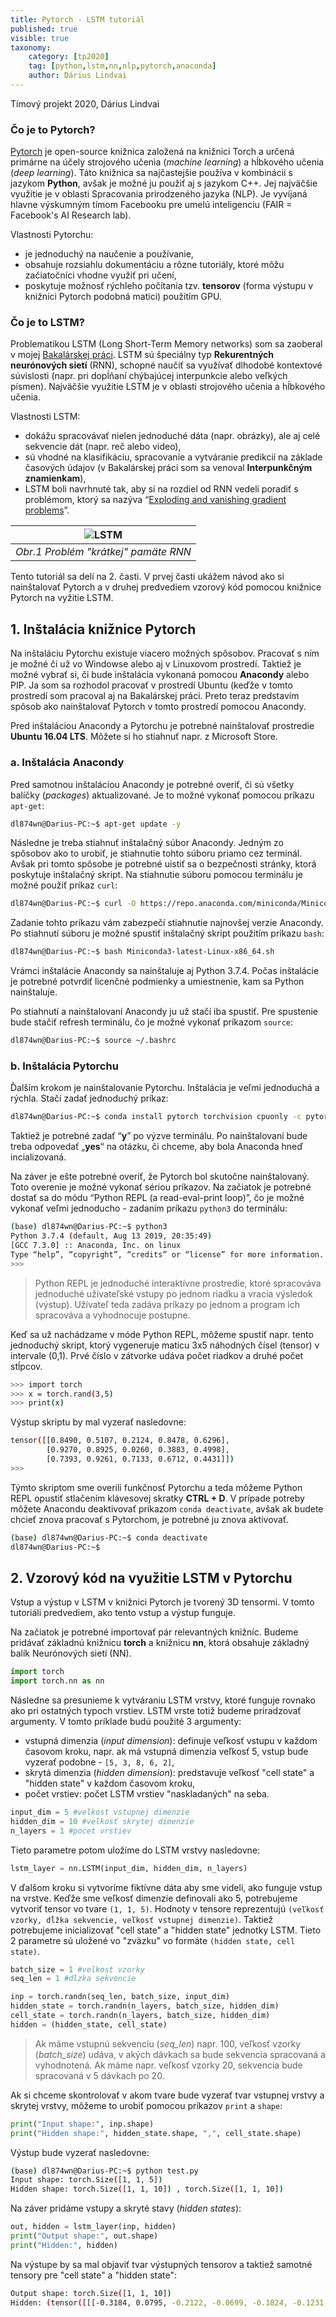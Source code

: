 ```yaml
---
title: Pytorch - LSTM tutoriál
published: true
visible: true
taxonomy:
    category: [tp2020]
    tag: [python,lstm,nn,nlp,pytorch,anaconda]
    author: Dárius Lindvai
---
```


Tímový projekt 2020, Dárius Lindvai


### Čo je to Pytorch?

[Pytorch](https://pytorch.org/) je open-source knižnica založená na knižnici Torch a určená primárne na účely strojového učenia (*machine learning*) a hĺbkového učenia (*deep learning*). Táto knižnica sa najčastejšie používa v kombinácii s jazykom **Python**, avšak je možné ju použiť aj s jazykom C++. Jej najväčšie využitie je v oblasti Spracovania prirodzeného jazyka (NLP). Je vyvíjaná hlavne výskumným tímom Facebooku pre umelú inteligenciu (FAIR = Facebook's AI Research lab).

Vlastnosti Pytorchu:
- je jednoduchý na naučenie a používanie,
- obsahuje rozsiahlu dokumentáciu a rôzne tutoriály, ktoré môžu začiatočníci vhodne využiť pri učení,
- poskytuje možnosť rýchleho počítania tzv. **tensorov** (forma výstupu v knižnici Pytorch podobná matici) použitím GPU.

### Čo je to LSTM?

Problematikou LSTM (Long Short-Term Memory networks) som sa zaoberal v mojej [Bakalárskej práci](http://opac.crzp.sk/?fn=detailBiblioForm&sid=2D0B46080A5AC858AA11B21AE978&seo=CRZP-detail-kniha). LSTM sú špeciálny typ **Rekurentných neurónových sietí** (RNN), schopné naučiť sa využívať dlhodobé kontextové súvislosti (napr. pri dopĺňaní chýbajúcej interpunkcie alebo veľkých písmen). Najväčšie využitie LSTM je v oblasti strojového učenia a hĺbkového učenia.

Vlastnosti LSTM:
- dokážu spracovávať nielen jednoduché dáta (napr. obrázky), ale aj celé sekvencie dát (napr. reč alebo video),
- sú vhodné na klasifikáciu, spracovanie a vytváranie predikcií na základe časových údajov (v Bakalárskej práci som sa venoval **Interpunkčným znamienkam**),
- LSTM boli navrhnuté tak, aby si na rozdiel od RNN vedeli poradiť s problémom, ktorý sa nazýva “[Exploding and vanishing gradient problems](https://medium.com/learn-love-ai/the-curious-case-of-the-vanishing-exploding-gradient-bf58ec6822eb)”.

|![LSTM](https://i1.wp.com/www.jessicayung.com/wp-content/uploads/2018/09/short_term_memory_by_toxicpaprika.png?w=630)|
|:--:|
|*Obr.1 Problém "krátkej" pamäte RNN*|

Tento tutoriál sa delí na 2. časti. V prvej časti ukážem návod ako si nainštalovať Pytorch a v druhej predvediem vzorový kód pomocou knižnice Pytorch na vyžitie LSTM.

## 1. Inštalácia knižnice Pytorch
Na inštaláciu Pytorchu existuje viacero možných spôsobov. Pracovať s ním je možné či už vo Windowse alebo aj v Linuxovom prostredí. Taktiež je možné vybrať si, či bude inštalácia vykonaná pomocou **Anacondy** alebo PIP. Ja som sa rozhodol pracovať v prostredí  Ubuntu (keďže v tomto prostredí som pracoval aj na Bakalárskej práci. Preto teraz predstavím spôsob ako nainštalovať Pytorch v tomto prostredí pomocou Anacondy.

Pred inštaláciou Anacondy a Pytorchu je potrebné nainštalovať prostredie **Ubuntu 16.04 LTS**. Môžete si ho stiahnuť napr. z Microsoft Store.

###  a. Inštalácia Anacondy
Pred samotnou inštaláciou Anacondy je potrebné overiť, či sú všetky balíčky (*packages*) aktualizované. Je to možné vykonať pomocou príkazu `apt-get`:
```bash
dl874wn@Darius-PC:~$ apt-get update -y
```
Následne je treba stiahnuť inštalačný súbor Anacondy. Jedným zo spôsobov ako to urobiť, je stiahnutie tohto súboru priamo cez terminál. Avšak pri tomto spôsobe je potrebné uistiť sa o bezpečnosti stránky, ktorá poskytuje inštalačný skript. Na stiahnutie súboru pomocou terminálu je možné použiť príkaz `curl`:
```bash
dl874wn@Darius-PC:~$ curl -O https://repo.anaconda.com/miniconda/Miniconda3-latest-Linux-x86_64.sh
```
Zadanie tohto príkazu vám zabezpečí stiahnutie najnovšej verzie Anacondy. Po stiahnutí súboru je možné spustiť inštalačný skript použitím príkazu `bash`:
```bash
dl874wn@Darius-PC:~$ bash Miniconda3-latest-Linux-x86_64.sh
```
Vrámci inštalácie Anacondy sa nainštaluje aj Python 3.7.4. Počas inštalácie je potrebné potvrdiť licenčné podmienky a umiestnenie, kam sa Python nainštaluje.

Po stiahnutí a nainštalovaní Anacondy ju už stačí iba spustiť. Pre spustenie bude stačiť refresh terminálu, čo je možné vykonať príkazom `source`:
```bash
dl874wn@Darius-PC:~$ source ~/.bashrc
```

### b. Inštalácia Pytorchu
Ďalším krokom je nainštalovanie Pytorchu. Inštalácia je veľmi jednoduchá a rýchla. Stačí zadať jednoduchý príkaz:
```bash
dl874wn@Darius-PC:~$ conda install pytorch torchvision cpuonly -c pytorch
```
Taktiež je potrebné zadať “**y**” po výzve terminálu. Po nainštalovaní bude treba odpovedať „**yes**“ na otázku, či chceme, aby bola Anaconda hneď incializovaná.

Na záver je ešte potrebné overiť, že Pytorch bol skutočne nainštalovaný. Toto overenie je možné vykonať sériou príkazov. Na začiatok je potrebné dostať sa do módu “Python REPL (a read-eval-print loop)”, čo je možné vykonať veľmi jednoducho - zadaním príkazu `python3` do terminálu:
```bash
(base) dl874wn@Darius-PC:~$ python3
Python 3.7.4 (default, Aug 13 2019, 20:35:49)
[GCC 7.3.0] :: Anaconda, Inc. on linux
Type “help”, “copyright”, “credits” or “license” for more information.
>>>
```
> Python REPL je jednoduché interaktívne prostredie, ktoré spracováva jednoduché užívateľské vstupy po jednom riadku a vracia výsledok (výstup). Užívateľ teda zadáva príkazy po jednom a program ich spracováva a vyhodnocuje postupne.

Keď sa už nachádzame v móde Python REPL, môžeme spustiť napr. tento jednoduchý skript, ktorý vygeneruje maticu 3x5 náhodných čísel (tensor) v intervale (0,1). Prvé číslo v zátvorke udáva počet riadkov a druhé počet stĺpcov.
```bash
>>> import torch
>>> x = torch.rand(3,5)
>>> print(x)
```
Výstup skriptu by mal vyzerať nasledovne:
```bash
tensor([[0.8490, 0.5107, 0.2124, 0.8478, 0.6296],
        [0.9270, 0.8925, 0.0260, 0.3883, 0.4998],
        [0.7393, 0.9261, 0.7133, 0.6712, 0.4431]])
>>>
```
Týmto skriptom sme overili funkčnosť Pytorchu a teda môžeme Python REPL opustiť stlačením klávesovej skratky **CTRL + D**. V prípade potreby môžete Anacondu deaktivovať príkazom `conda deactivate`, avšak ak budete chcieť znova pracovať s Pytorchom, je potrebné ju znova aktivovať.
```bash
(base) dl874wn@Darius-PC:~$ conda deactivate
dl874wn@Darius-PC:~$ 
```
##  2. Vzorový kód na využitie LSTM v Pytorchu

Vstup a výstup v LSTM v knižnici Pytorch je tvorený 3D tensormi. V tomto tutoriáli predvediem, ako tento vstup a výstup funguje.

Na začiatok je potrebné importovať pár relevantných knižníc.
Budeme pridávať základnú knižnicu **torch** a knižnicu **nn**, ktorá obsahuje základný balík Neurónových sietí (NN).
```python
import torch
import torch.nn as nn
```
Následne sa presunieme k vytváraniu LSTM vrstvy, ktoré funguje rovnako ako pri ostatných typoch vrstiev. LSTM vrste totiž budeme priradzovať argumenty. V tomto príklade budú použité 3 argumenty:
- vstupná dimenzia (*input dimension*): definuje veľkosť vstupu v každom časovom kroku, napr. ak má vstupná dimenzia veľkosť 5, vstup bude vyzerať podobne - `[5, 3, 8, 6, 2]`,
- skrytá dimenzia (*hidden dimension*): predstavuje veľkosť "cell state" a "hidden state" v každom časovom kroku,
- počet vrstiev: počet LSTM vrstiev "naskladaných" na seba.

```python
input_dim = 5 #velkost vstupnej dimenzie
hidden_dim = 10 #velkosť skrytej dimenzie
n_layers = 1 #pocet vrstiev
```

Tieto parametre potom uložíme do LSTM vrstvy nasledovne:

```python
lstm_layer = nn.LSTM(input_dim, hidden_dim, n_layers)
```

V ďalšom kroku si vytvoríme fiktívne dáta aby sme videli, ako funguje vstup na vrstve. Keďže sme veľkosť dimenzie definovali ako 5, potrebujeme vytvoriť tensor vo tvare `(1, 1, 5)`. Hodnoty v tensore reprezentujú `(veľkosť vzorky, dĺžka sekvencie, veľkosť vstupnej dimenzie)`.
Taktiež potrebujeme inicializovať "cell state" a "hidden state" jednotky LSTM. Tieto 2 parametre sú uložené vo "zväzku" vo formáte `(hidden state, cell state)`.

```python
batch_size = 1 #velkost vzorky
seq_len = 1 #dlzka sekvencie

inp = torch.randn(seq_len, batch_size, input_dim)
hidden_state = torch.randn(n_layers, batch_size, hidden_dim)
cell_state = torch.randn(n_layers, batch_size, hidden_dim)
hidden = (hidden_state, cell_state)
```

> Ak máme vstupnú sekvenciu (*seq_len*) napr. 100, veľkosť vzorky (*batch_size*) udáva, v akých dávkach sa bude sekvencia spracovaná a vyhodnotená. Ak máme napr. veľkosť vzorky 20, sekvencia bude spracovaná v 5 dávkach po 20.

Ak si chceme skontrolovať v akom tvare bude vyzerať tvar vstupnej vrstvy a skrytej vrstvy, môžeme to urobiť pomocou príkazov `print` a `shape`:

```python
print("Input shape:", inp.shape)
print("Hidden shape:", hidden_state.shape, ",", cell_state.shape)
```

Výstup bude vyzerať nasledovne:

```bash
(base) dl874wn@Darius-PC:~$ python test.py
Input shape: torch.Size([1, 1, 5])
Hidden shape: torch.Size([1, 1, 10]) , torch.Size([1, 1, 10])
```

Na záver pridáme vstupy a skryté stavy (*hidden states*):

```python
out, hidden = lstm_layer(inp, hidden)
print("Output shape:", out.shape)
print("Hidden:", hidden)
```

Na výstupe by sa mal objaviť tvar výstupných tensorov a taktiež samotné tensory pre "cell state" a "hidden state":

```bash
Output shape: torch.Size([1, 1, 10])
Hidden: (tensor([[[-0.3184, 0.0795, -0.2122, -0.0699, -0.1824, -0.1231, -0.1314, 0.3096, -0.0371, 0.0488]]], grad_fn=<StackBackward>), tensor([[[-0.5415, 0.2349, -0.4794, -0.1918, -0.2433, -0.2443, -0.2989, 0.5557, -0.0896, 0.1062]]], grad_fn=<StackBackward>))
```

